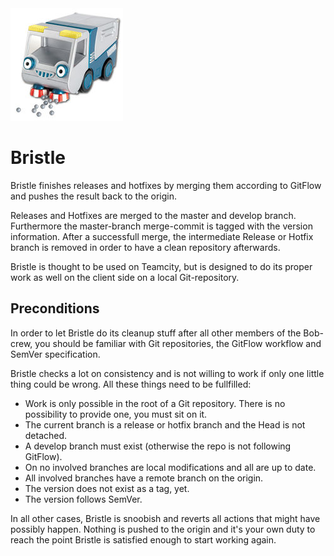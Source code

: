 <div class="chapterlogo"><img src="./Bristle.jpg" /></div>

# Bristle

Bristle finishes releases and hotfixes by merging them according to GitFlow and pushes the result back to the origin.

Releases and Hotfixes are merged to the master and develop branch. Furthermore the master-branch merge-commit 
is tagged with the version information. After a successfull merge, the intermediate Release or Hotfix branch is 
removed in order to have a clean repository afterwards.

Bristle is thought to be used on Teamcity, but is designed to do its proper work as well on the client side on a local 
Git-repository.

## Preconditions

In order to let Bristle do its cleanup stuff after all other members of the Bob-crew, you should be familiar with Git repositories, the GitFlow workflow and SemVer specification.

Bristle checks a lot on consistency and is not willing to work if only one little thing could be wrong. All these things need to be fullfilled:

* Work is only possible in the root of a Git repository. There is no possibility to provide one, you must sit on it.
* The current branch is a release or hotfix branch and the Head is not detached.
* A develop branch must exist (otherwise the repo is not following GitFlow).
* On no involved branches are local modifications and all are up to date.
* All involved branches have a remote branch on the origin.
* The version does not exist as a tag, yet.
* The version follows SemVer.

In all other cases, Bristle is snoobish and reverts all actions that might have possibly happen. Nothing is pushed to the 
origin and it's your own duty to reach the point Bristle is satisfied enough to start working again.